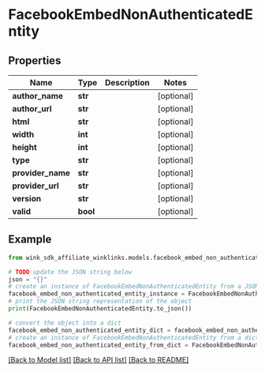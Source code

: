 # FacebookEmbedNonAuthenticatedEntity


## Properties

Name | Type | Description | Notes
------------ | ------------- | ------------- | -------------
**author_name** | **str** |  | [optional] 
**author_url** | **str** |  | [optional] 
**html** | **str** |  | [optional] 
**width** | **int** |  | [optional] 
**height** | **int** |  | [optional] 
**type** | **str** |  | [optional] 
**provider_name** | **str** |  | [optional] 
**provider_url** | **str** |  | [optional] 
**version** | **str** |  | [optional] 
**valid** | **bool** |  | [optional] 

## Example

```python
from wink_sdk_affiliate_winklinks.models.facebook_embed_non_authenticated_entity import FacebookEmbedNonAuthenticatedEntity

# TODO update the JSON string below
json = "{}"
# create an instance of FacebookEmbedNonAuthenticatedEntity from a JSON string
facebook_embed_non_authenticated_entity_instance = FacebookEmbedNonAuthenticatedEntity.from_json(json)
# print the JSON string representation of the object
print(FacebookEmbedNonAuthenticatedEntity.to_json())

# convert the object into a dict
facebook_embed_non_authenticated_entity_dict = facebook_embed_non_authenticated_entity_instance.to_dict()
# create an instance of FacebookEmbedNonAuthenticatedEntity from a dict
facebook_embed_non_authenticated_entity_from_dict = FacebookEmbedNonAuthenticatedEntity.from_dict(facebook_embed_non_authenticated_entity_dict)
```
[[Back to Model list]](../README.md#documentation-for-models) [[Back to API list]](../README.md#documentation-for-api-endpoints) [[Back to README]](../README.md)


